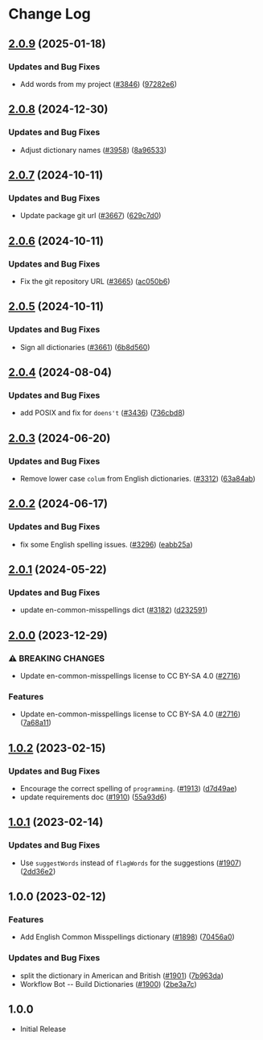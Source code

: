 # Change Log

## [2.0.9](https://github.com/khulnasoft/codetypo-dicts/compare/@codetypo/dict-en-common-misspellings@2.0.8...@codetypo/dict-en-common-misspellings@2.0.9) (2025-01-18)


### Updates and Bug Fixes

* Add words from my project ([#3846](https://github.com/khulnasoft/codetypo-dicts/issues/3846)) ([97282e6](https://github.com/khulnasoft/codetypo-dicts/commit/97282e6f3e0022e5f527acbb5746a47dbb37d822))

## [2.0.8](https://github.com/khulnasoft/codetypo-dicts/compare/@codetypo/dict-en-common-misspellings@2.0.7...@codetypo/dict-en-common-misspellings@2.0.8) (2024-12-30)


### Updates and Bug Fixes

* Adjust dictionary names ([#3958](https://github.com/khulnasoft/codetypo-dicts/issues/3958)) ([8a96533](https://github.com/khulnasoft/codetypo-dicts/commit/8a96533bec21280103740868b81559437c413501))

## [2.0.7](https://github.com/khulnasoft/codetypo-dicts/compare/@codetypo/dict-en-common-misspellings@2.0.6...@codetypo/dict-en-common-misspellings@2.0.7) (2024-10-11)


### Updates and Bug Fixes

* Update package git url ([#3667](https://github.com/khulnasoft/codetypo-dicts/issues/3667)) ([629c7d0](https://github.com/khulnasoft/codetypo-dicts/commit/629c7d0a5e1bacad1d3874b1f8372edc3494ef97))

## [2.0.6](https://github.com/khulnasoft/codetypo-dicts/compare/@codetypo/dict-en-common-misspellings@2.0.5...@codetypo/dict-en-common-misspellings@2.0.6) (2024-10-11)


### Updates and Bug Fixes

* Fix the git repository URL ([#3665](https://github.com/khulnasoft/codetypo-dicts/issues/3665)) ([ac050b6](https://github.com/khulnasoft/codetypo-dicts/commit/ac050b697d57820109995e92fac5ccc32ced1723))

## [2.0.5](https://github.com/khulnasoft/codetypo-dicts/compare/@codetypo/dict-en-common-misspellings@2.0.4...@codetypo/dict-en-common-misspellings@2.0.5) (2024-10-11)


### Updates and Bug Fixes

* Sign all dictionaries ([#3661](https://github.com/khulnasoft/codetypo-dicts/issues/3661)) ([6b8d560](https://github.com/khulnasoft/codetypo-dicts/commit/6b8d560cf51a593458ce42bca415859f872cfc97))

## [2.0.4](https://github.com/khulnasoft/codetypo-dicts/compare/@codetypo/dict-en-common-misspellings@2.0.3...@codetypo/dict-en-common-misspellings@2.0.4) (2024-08-04)


### Updates and Bug Fixes

* add POSIX and fix for `doens't` ([#3436](https://github.com/khulnasoft/codetypo-dicts/issues/3436)) ([736cbd8](https://github.com/khulnasoft/codetypo-dicts/commit/736cbd84e216fee438031497a0656a19a962e61f))

## [2.0.3](https://github.com/khulnasoft/codetypo-dicts/compare/@codetypo/dict-en-common-misspellings@2.0.2...@codetypo/dict-en-common-misspellings@2.0.3) (2024-06-20)


### Updates and Bug Fixes

* Remove lower case `colum` from English dictionaries. ([#3312](https://github.com/khulnasoft/codetypo-dicts/issues/3312)) ([63a84ab](https://github.com/khulnasoft/codetypo-dicts/commit/63a84abee92c461a9fb495d5a0060adc0fdee1a3))

## [2.0.2](https://github.com/khulnasoft/codetypo-dicts/compare/@codetypo/dict-en-common-misspellings@2.0.1...@codetypo/dict-en-common-misspellings@2.0.2) (2024-06-17)

<!--- codetypo:ignore colum --->

### Updates and Bug Fixes

* fix some English spelling issues. ([#3296](https://github.com/khulnasoft/codetypo-dicts/issues/3296)) ([eabb25a](https://github.com/khulnasoft/codetypo-dicts/commit/eabb25a790c0d44b6c929cc6cc42f784c261fa11))

## [2.0.1](https://github.com/khulnasoft/codetypo-dicts/compare/@codetypo/dict-en-common-misspellings@2.0.0...@codetypo/dict-en-common-misspellings@2.0.1) (2024-05-22)


### Updates and Bug Fixes

* update en-common-misspellings dict ([#3182](https://github.com/khulnasoft/codetypo-dicts/issues/3182)) ([d232591](https://github.com/khulnasoft/codetypo-dicts/commit/d23259196f44cebe9f2039e94fe10fc38972afb4))

## [2.0.0](https://github.com/khulnasoft/codetypo-dicts/compare/@codetypo/dict-en-common-misspellings@1.0.2...@codetypo/dict-en-common-misspellings@2.0.0) (2023-12-29)


### ⚠ BREAKING CHANGES

* Update en-common-misspellings license to CC BY-SA 4.0 ([#2716](https://github.com/khulnasoft/codetypo-dicts/issues/2716))

### Features

* Update en-common-misspellings license to CC BY-SA 4.0 ([#2716](https://github.com/khulnasoft/codetypo-dicts/issues/2716)) ([7a68a11](https://github.com/khulnasoft/codetypo-dicts/commit/7a68a11f07864660d109caa8af4d55dc18738a58))

## [1.0.2](https://github.com/khulnasoft/codetypo-dicts/compare/@codetypo/dict-en-common-misspellings@1.0.1...@codetypo/dict-en-common-misspellings@1.0.2) (2023-02-15)


### Updates and Bug Fixes

* Encourage the correct spelling of `programming`. ([#1913](https://github.com/khulnasoft/codetypo-dicts/issues/1913)) ([d7d49ae](https://github.com/khulnasoft/codetypo-dicts/commit/d7d49ae821418716d8268cb4934d8e06231dc06e))
* update requirements doc ([#1910](https://github.com/khulnasoft/codetypo-dicts/issues/1910)) ([55a93d6](https://github.com/khulnasoft/codetypo-dicts/commit/55a93d6d4d017d99073922fb4085db4359ac401e))

## [1.0.1](https://github.com/khulnasoft/codetypo-dicts/compare/@codetypo/dict-en-common-misspellings@1.0.0...@codetypo/dict-en-common-misspellings@1.0.1) (2023-02-14)


### Updates and Bug Fixes

* Use `suggestWords` instead of `flagWords` for the suggestions ([#1907](https://github.com/khulnasoft/codetypo-dicts/issues/1907)) ([2dd36e2](https://github.com/khulnasoft/codetypo-dicts/commit/2dd36e2609abe2f9ff4c242ea921fa5f4afc51c3))

## 1.0.0 (2023-02-12)


### Features

* Add English Common Misspellings dictionary ([#1898](https://github.com/khulnasoft/codetypo-dicts/issues/1898)) ([70456a0](https://github.com/khulnasoft/codetypo-dicts/commit/70456a0aeb2f662a5a479dcb60bed6f9ba8944aa))


### Updates and Bug Fixes

* split the dictionary in American and British ([#1901](https://github.com/khulnasoft/codetypo-dicts/issues/1901)) ([7b963da](https://github.com/khulnasoft/codetypo-dicts/commit/7b963da84752c97f934a775d06ca7508e4a4ba43))
* Workflow Bot -- Build Dictionaries ([#1900](https://github.com/khulnasoft/codetypo-dicts/issues/1900)) ([2be3a7c](https://github.com/khulnasoft/codetypo-dicts/commit/2be3a7cc64e82cc7480cefd91963bc3ddb7d9e73))

## 1.0.0

- Initial Release
